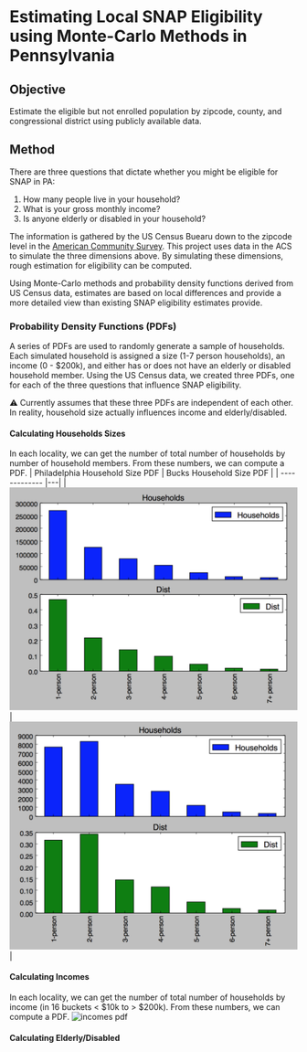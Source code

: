 # Estimating Local SNAP Eligibility using Monte-Carlo Methods in Pennsylvania

## Objective
Estimate the eligible but not enrolled population by zipcode, county, and congressional district using publicly available data.

## Method
There are three questions that dictate whether you might be eligible for SNAP in PA:

1. How many people live in your household?
2. What is your gross monthly income?
3. Is anyone elderly or disabled in your household?

The information is gathered by the US Census Buearu down to the zipcode level in the [American Community Survey](https://www.census.gov/data/developers/data-sets/acs-1year.html). This project uses data in the ACS to simulate the three dimensions above. By simulating these dimensions, rough estimation for eligibility can be computed.

Using Monte-Carlo methods and probability density functions derived from US Census data, estimates are based on local differences and provide a more detailed view than existing SNAP eligibility estimates provide.

### Probability Density Functions (PDFs)
A series of PDFs are used to randomly generate a sample of households. Each simulated household is assigned a size (1-7 person households), an income (0 - $200k), and either has or does not have an elderly or disabled household member. Using the US Census data, we created three PDFs, one for each of the three questions that influence SNAP eligibility.

:warning: Currently assumes that these three PDFs are independent of each other. In reality, household size actually influences income and elderly/disabled.

#### Calculating Households Sizes
In each locality, we can get the number of total number of households by number of household members. From these numbers, we can compute a PDF.
| Philadelphia Household Size PDF | Bucks Household Size PDF |
| ------------- |---|
| ![households pdf](./images/households_phila_pdf.png) | ![households pdf](./images/households_bucks_pdf.png) |

#### Calculating Incomes
In each locality, we can get the number of total number of households by income (in 16 buckets < $10k to > $200k). From these numbers, we can compute a PDF.
![incomes pdf](./images/incomes_phila_pdf.png])

#### Calculating Elderly/Disabled
